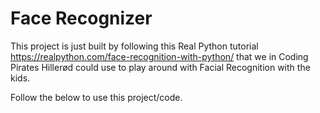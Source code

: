 # Face Recognizer
This project is just built by following this Real Python tutorial https://realpython.com/face-recognition-with-python/ that we in Coding Pirates Hillerød could use to play around with Facial Recognition with the kids.

Follow the below to use this project/code.
